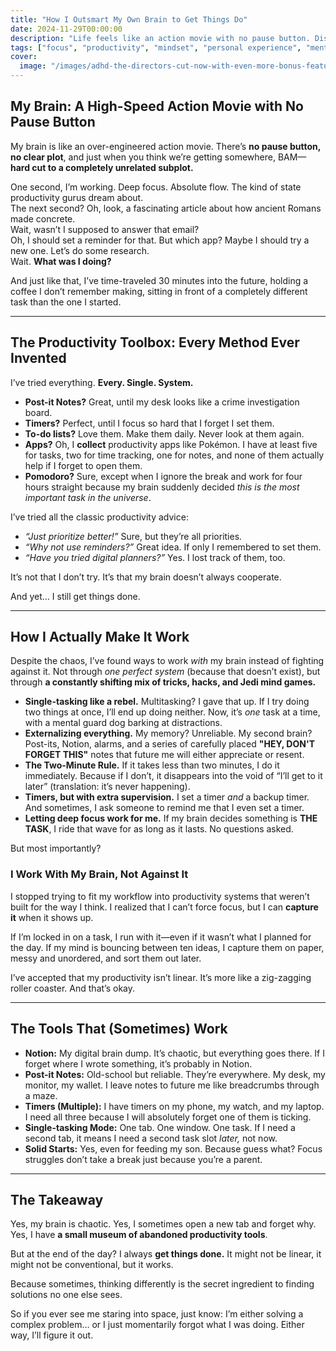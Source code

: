 ```yaml
---
title: "How I Outsmart My Own Brain to Get Things Do"
date: 2024-11-29T00:00:00
description: "Life feels like an action movie with no pause button. Discover how I navigate the chaos and still get things done."
tags: ["focus", "productivity", "mindset", "personal experience", "mental strategies"]
cover:
  image: "/images/adhd-the-directors-cut-now-with-even-more-bonus-features.png"
---
```


## **My Brain: A High-Speed Action Movie with No Pause Button**

My brain is like an over-engineered action movie. There’s **no pause button, no clear plot**, and just when you think we’re getting somewhere, BAM—**hard cut to a completely unrelated subplot.**

One second, I’m working. Deep focus. Absolute flow. The kind of state productivity gurus dream about.  
The next second? Oh, look, a fascinating article about how ancient Romans made concrete.  
Wait, wasn’t I supposed to answer that email?  
Oh, I should set a reminder for that. But which app? Maybe I should try a new one. Let’s do some research.  
Wait. **What was I doing?**

And just like that, I’ve time-traveled 30 minutes into the future, holding a coffee I don’t remember making, sitting in front of a completely different task than the one I started.

---

## **The Productivity Toolbox: Every Method Ever Invented**

I’ve tried everything. **Every. Single. System.**

- **Post-it Notes?** Great, until my desk looks like a crime investigation board.
- **Timers?** Perfect, until I focus so hard that I forget I set them.
- **To-do lists?** Love them. Make them daily. Never look at them again.
- **Apps?** Oh, I **collect** productivity apps like Pokémon. I have at least five for tasks, two for time tracking, one for notes, and none of them actually help if I forget to open them.
- **Pomodoro?** Sure, except when I ignore the break and work for four hours straight because my brain suddenly decided *this is the most important task in the universe*.

I’ve tried all the classic productivity advice:
- *“Just prioritize better!”* Sure, but they’re all priorities.  
- *“Why not use reminders?”* Great idea. If only I remembered to set them.  
- *“Have you tried digital planners?”* Yes. I lost track of them, too.

It’s not that I don’t try. It’s that my brain doesn’t always cooperate.

And yet… I still get things done.

---

## **How I Actually Make It Work**

Despite the chaos, I’ve found ways to work *with* my brain instead of fighting against it. Not through *one perfect system* (because that doesn’t exist), but through **a constantly shifting mix of tricks, hacks, and Jedi mind games.**

- **Single-tasking like a rebel.** Multitasking? I gave that up. If I try doing two things at once, I’ll end up doing neither. Now, it’s *one* task at a time, with a mental guard dog barking at distractions.
- **Externalizing everything.** My memory? Unreliable. My second brain? Post-its, Notion, alarms, and a series of carefully placed **"HEY, DON'T FORGET THIS"** notes that future me will either appreciate or resent.
- **The Two-Minute Rule.** If it takes less than two minutes, I do it immediately. Because if I don’t, it disappears into the void of “I’ll get to it later” (translation: it’s never happening).
- **Timers, but with extra supervision.** I set a timer *and* a backup timer. And sometimes, I ask someone to remind me that I even set a timer.
- **Letting deep focus work for me.** If my brain decides something is **THE TASK**, I ride that wave for as long as it lasts. No questions asked.

But most importantly?

### **I Work With My Brain, Not Against It**

I stopped trying to fit my workflow into productivity systems that weren’t built for the way I think. I realized that I can’t force focus, but I can **capture it** when it shows up.

If I’m locked in on a task, I run with it—even if it wasn’t what I planned for the day. If my mind is bouncing between ten ideas, I capture them on paper, messy and unordered, and sort them out later.

I’ve accepted that my productivity isn’t linear. It’s more like a zig-zagging roller coaster. And that’s okay.

---

## **The Tools That (Sometimes) Work**

- **Notion:** My digital brain dump. It’s chaotic, but everything goes there. If I forget where I wrote something, it’s probably in Notion.
- **Post-it Notes:** Old-school but reliable. They’re everywhere. My desk, my monitor, my wallet. I leave notes to future me like breadcrumbs through a maze.
- **Timers (Multiple):** I have timers on my phone, my watch, and my laptop. I need all three because I will absolutely forget one of them is ticking.
- **Single-tasking Mode:** One tab. One window. One task. If I need a second tab, it means I need a second task slot *later,* not now.
- **Solid Starts:** Yes, even for feeding my son. Because guess what? Focus struggles don’t take a break just because you’re a parent.

---

## **The Takeaway**

Yes, my brain is chaotic. Yes, I sometimes open a new tab and forget why. Yes, I have **a small museum of abandoned productivity tools**.

But at the end of the day? I always **get things done.** It might not be linear, it might not be conventional, but it works.

Because sometimes, thinking differently is the secret ingredient to finding solutions no one else sees.

So if you ever see me staring into space, just know: I’m either solving a complex problem… or I just momentarily forgot what I was doing. Either way, I’ll figure it out.